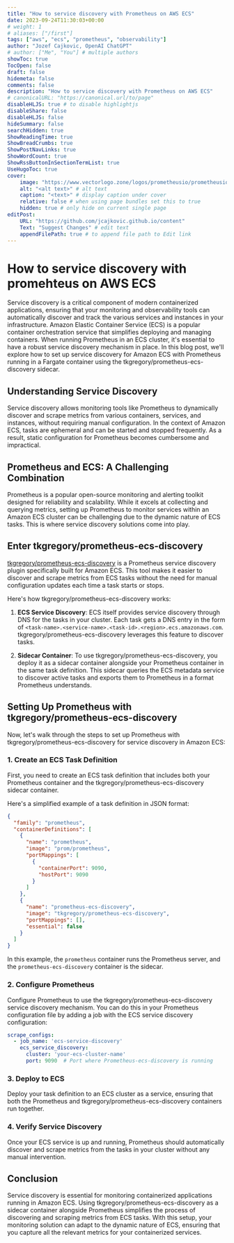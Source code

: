```yaml
---
title: "How to service discovery with Prometheus on AWS ECS"
date: 2023-09-24T11:30:03+00:00
# weight: 1
# aliases: ["/first"]
tags: ["aws", "ecs", "prometheus", "observability"]
author: "Jozef Cajkovic, OpenAI ChatGPT"
# author: ["Me", "You"] # multiple authors
showToc: true
TocOpen: false
draft: false
hidemeta: false
comments: false
description: "How to service discovery with Prometheus on AWS ECS"
# canonicalURL: "https://canonical.url/to/page"
disableHLJS: true # to disable highlightjs
disableShare: false
disableHLJS: false
hideSummary: false
searchHidden: true
ShowReadingTime: true
ShowBreadCrumbs: true
ShowPostNavLinks: true
ShowWordCount: true
ShowRssButtonInSectionTermList: true
UseHugoToc: true
cover:
    image: "https://www.vectorlogo.zone/logos/prometheusio/prometheusio-ar21.svg" # image path/url
    alt: "<alt text>" # alt text
    caption: "<text>" # display caption under cover
    relative: false # when using page bundles set this to true
    hidden: true # only hide on current single page
editPost:
    URL: "https://github.com/jcajkovic.github.io/content"
    Text: "Suggest Changes" # edit text
    appendFilePath: true # to append file path to Edit link
---
```


# How to service discovery with promehteus on AWS ECS

Service discovery is a critical component of modern containerized applications, ensuring that your monitoring and observability tools can automatically discover and track the various services and instances in your infrastructure. Amazon Elastic Container Service (ECS) is a popular container orchestration service that simplifies deploying and managing containers. When running Prometheus in an ECS cluster, it's essential to have a robust service discovery mechanism in place. In this blog post, we'll explore how to set up service discovery for Amazon ECS with Prometheus running in a Fargate container using the tkgregory/prometheus-ecs-discovery sidecar.

## Understanding Service Discovery

Service discovery allows monitoring tools like Prometheus to dynamically discover and scrape metrics from various containers, services, and instances, without requiring manual configuration. In the context of Amazon ECS, tasks are ephemeral and can be started and stopped frequently. As a result, static configuration for Prometheus becomes cumbersome and impractical.

## Prometheus and ECS: A Challenging Combination

Prometheus is a popular open-source monitoring and alerting toolkit designed for reliability and scalability. While it excels at collecting and querying metrics, setting up Prometheus to monitor services within an Amazon ECS cluster can be challenging due to the dynamic nature of ECS tasks. This is where service discovery solutions come into play.

## Enter tkgregory/prometheus-ecs-discovery

[tkgregory/prometheus-ecs-discovery](https://github.com/tkgregory/prometheus-ecs-discovery) is a Prometheus service discovery plugin specifically built for Amazon ECS. This tool makes it easier to discover and scrape metrics from ECS tasks without the need for manual configuration updates each time a task starts or stops.

Here's how tkgregory/prometheus-ecs-discovery works:

1. **ECS Service Discovery**: ECS itself provides service discovery through DNS for the tasks in your cluster. Each task gets a DNS entry in the form of `<task-name>.<service-name>.<task-id>.<region>.ecs.amazonaws.com`. tkgregory/prometheus-ecs-discovery leverages this feature to discover tasks.

2. **Sidecar Container**: To use tkgregory/prometheus-ecs-discovery, you deploy it as a sidecar container alongside your Prometheus container in the same task definition. This sidecar queries the ECS metadata service to discover active tasks and exports them to Prometheus in a format Prometheus understands.

## Setting Up Prometheus with tkgregory/prometheus-ecs-discovery

Now, let's walk through the steps to set up Prometheus with tkgregory/prometheus-ecs-discovery for service discovery in Amazon ECS:

### 1. Create an ECS Task Definition

First, you need to create an ECS task definition that includes both your Prometheus container and the tkgregory/prometheus-ecs-discovery sidecar container.

Here's a simplified example of a task definition in JSON format:

```json
{
  "family": "prometheus",
  "containerDefinitions": [
    {
      "name": "prometheus",
      "image": "prom/prometheus",
      "portMappings": [
        {
          "containerPort": 9090,
          "hostPort": 9090
        }
      ]
    },
    {
      "name": "prometheus-ecs-discovery",
      "image": "tkgregory/prometheus-ecs-discovery",
      "portMappings": [],
      "essential": false
    }
  ]
}
```

In this example, the `prometheus` container runs the Prometheus server, and the `prometheus-ecs-discovery` container is the sidecar.

### 2. Configure Prometheus

Configure Prometheus to use the tkgregory/prometheus-ecs-discovery service discovery mechanism. You can do this in your Prometheus configuration file by adding a job with the ECS service discovery configuration:

```yaml
scrape_configs:
  - job_name: 'ecs-service-discovery'
    ecs_service_discovery:
      cluster: 'your-ecs-cluster-name'
      port: 9090  # Port where Prometheus-ecs-discovery is running
```

### 3. Deploy to ECS

Deploy your task definition to an ECS cluster as a service, ensuring that both the Prometheus and tkgregory/prometheus-ecs-discovery containers run together.

### 4. Verify Service Discovery

Once your ECS service is up and running, Prometheus should automatically discover and scrape metrics from the tasks in your cluster without any manual intervention.

## Conclusion

Service discovery is essential for monitoring containerized applications running in Amazon ECS. Using tkgregory/prometheus-ecs-discovery as a sidecar container alongside Prometheus simplifies the process of discovering and scraping metrics from ECS tasks. With this setup, your monitoring solution can adapt to the dynamic nature of ECS, ensuring that you capture all the relevant metrics for your containerized services.